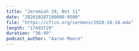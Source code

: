 ```yaml
---
title: "Jeremiah 29, Not 11"
date: "20201018T100000-0500"
file: "https://cflcn.org/sermons/2020-10-18.m4a"
length: "17493729"
duration: "36:40"
podcast_author: "Aaron Moore"
---
```

